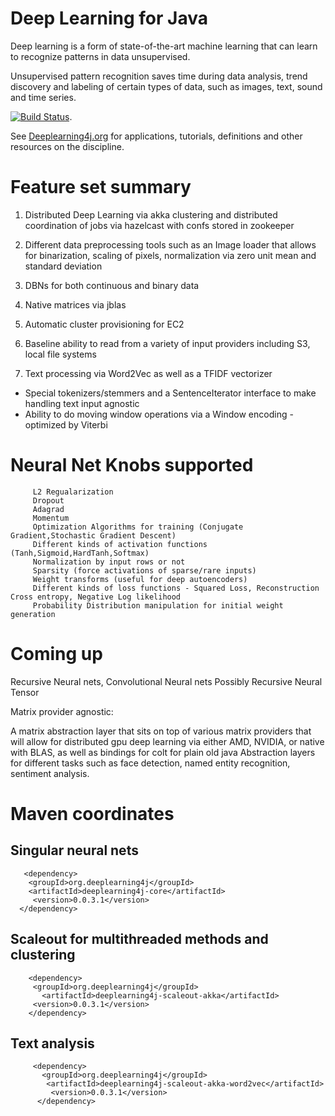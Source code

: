Deep Learning for Java
=====================================

Deep learning is a form of state-of-the-art machine learning that can learn to recognize patterns in data unsupervised.

Unsupervised pattern recognition saves time during data analysis, trend discovery and labeling of certain types of data, such as images, text, sound and time series.

[![Build Status](https://api.travis-ci.org/agibsonccc/java-deeplearning.png)](https://api.travis-ci.org/agibsonccc/java-deeplearning).

See [Deeplearning4j.org](http://deeplearning4j.org/) for applications, tutorials, definitions and other resources on the discipline.


Feature set summary
======================

1. Distributed Deep Learning via akka clustering and distributed coordination of jobs via hazelcast with confs stored in zookeeper

2. Different data preprocessing tools such as an Image loader that allows for binarization, scaling of pixels, normalization via zero unit 
   mean and standard deviation

3. DBNs for both continuous and binary data

4. Native matrices via jblas

5. Automatic cluster provisioning for EC2

6. Baseline ability to read from a variety of input providers including S3, local file systems

7. Text processing via Word2Vec as well as a TFIDF vectorizer
          
  - Special tokenizers/stemmers and a SentenceIterator interface to make handling text input agnostic
  - Ability to do moving window operations via a Window encoding - optimized by Viterbi


Neural Net Knobs supported
=====================================
         L2 Regualarization
         Dropout
         Adagrad
         Momentum
         Optimization Algorithms for training (Conjugate Gradient,Stochastic Gradient Descent)
         Different kinds of activation functions (Tanh,Sigmoid,HardTanh,Softmax)
         Normalization by input rows or not
         Sparsity (force activations of sparse/rare inputs)
         Weight transforms (useful for deep autoencoders)
         Different kinds of loss functions - Squared Loss, Reconstruction Cross entropy, Negative Log likelihood
         Probability Distribution manipulation for initial weight generation



Coming up
=============================

Recursive Neural nets, Convolutional Neural nets Possibly Recursive Neural Tensor

Matrix provider agnostic: 

A matrix abstraction layer that sits on top of various matrix providers that will allow for 
distributed gpu deep learning via either AMD, NVIDIA, or native with BLAS, 
as well as bindings for colt for plain old java
Abstraction layers for different tasks such as 
face detection, named entity recognition, 
sentiment analysis.



# Maven coordinates



## Singular neural nets
       
       <dependency>
        <groupId>org.deeplearning4j</groupId>
        <artifactId>deeplearning4j-core</artifactId>
         <version>0.0.3.1</version>
      </dependency>





## Scaleout for multithreaded methods and clustering
       
        <dependency>
         <groupId>org.deeplearning4j</groupId>
           <artifactId>deeplearning4j-scaleout-akka</artifactId>
         <version>0.0.3.1</version>
        </dependency>






## Text analysis

         <dependency>
           <groupId>org.deeplearning4j</groupId>
            <artifactId>deeplearning4j-scaleout-akka-word2vec</artifactId>
             <version>0.0.3.1</version>
          </dependency>


